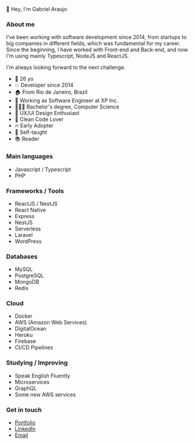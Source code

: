 👋  Hey, I'm Gabriel Araujo

### About me

I've been working with software development since 2014, from startups to big companies in different fields, which was fundamental for my career. Since the beginning, I have worked with Front-end and Back-end, and now I'm using mainly Typescript, NodeJS and ReactJS. 

I'm always looking forward to the next challenge.

  - 🎉 26 yo
  - 💥 Developer since 2014
  - 🏠 From Rio de Janeiro, Brazil
  - 🚀 Working as Software Engineer at XP Inc.
  - 👨🏻‍🎓 Bachelor's degree, Computer Science
  - 💫 UX/UI Design Enthusiast
  - 💙 Clean Code Lover
  - 🔥 Early Adopter
  - 🔫 Self-taught
  - 📚 Reader

### Main languages
  - Javascript / Typescript
  - PHP

### Frameworks / Tools
  - ReactJS / NextJS
  - React Native
  - Express
  - NestJS
  - Serverless
  - Laravel
  - WordPress

### Databases
  - MySQL
  - PostgreSQL
  - MongoDB
  - Redis

### Cloud
  - Docker
  - AWS (Amazon Web Services)
  - DigitalOcean
  - Heroku
  - Firebase
  - CI/CD Pipelines

### Studying / Improving
  - Speak English Fluently
  - Microservices
  - GraphQL
  - Some new AWS services

### Get in touch

- [Portfolio](https://ogabrielaraujo.com.br/)
- [LinkedIn](https://www.linkedin.com/in/ogabrielaraujo/)
- [Email](mailto:gabriiel66@gmail.com)
